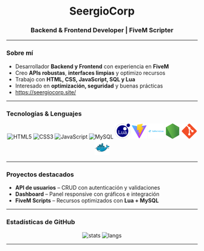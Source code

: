 <h1 align="center">SeergioCorp</h1>
<h3 align="center">Backend & Frontend Developer | FiveM Scripter</h3>

---

### Sobre mí
- Desarrollador **Backend y Frontend** con experiencia en **FiveM**  
- Creo **APIs robustas**, **interfaces limpias** y optimizo recursos  
- Trabajo con **HTML, CSS, JavaScript, SQL y Lua**  
- Interesado en **optimización, seguridad** y buenas prácticas
- https://seergiocorp.site/

---

### Tecnologías & Lenguajes
<p align="center">
  <img src="https://www.svgrepo.com/show/452228/html-5.svg" alt="HTML5" width="40"/>
  <img src="https://www.svgrepo.com/show/452185/css-3.svg" alt="CSS3" width="40"/>
  <img src="https://www.svgrepo.com/show/353925/javascript.svg" alt="JavaScript" width="40"/>
  <img src="https://www.svgrepo.com/show/373848/mysql.svg" alt="MySQL" width="40"/>
  <img src="https://raw.githubusercontent.com/devicons/devicon/master/icons/lua/lua-original.svg" alt="Lua" width="40"/>
  <img src="https://raw.githubusercontent.com/devicons/devicon/master/icons/vitejs/vitejs-original.svg" alt="Vite" width="40"/>
  <img src="https://raw.githubusercontent.com/devicons/devicon/master/icons/tailwindcss/tailwindcss-plain-wordmark.svg" alt="TailWind" width="40"/>
  <img src="https://raw.githubusercontent.com/devicons/devicon/master/icons/nodejs/nodejs-original.svg" alt="Node.js" width="40"/>
  <img src="https://raw.githubusercontent.com/devicons/devicon/master/icons/git/git-original.svg" alt="Git" width="40"/>
  <img src="https://raw.githubusercontent.com/devicons/devicon/master/icons/docker/docker-original.svg" alt="Docker" width="40"/>

</p>

---

### Proyectos destacados
- **API de usuarios** – CRUD con autenticación y validaciones  
- **Dashboard** – Panel responsive con gráficos e integración  
- **FiveM Scripts** – Recursos optimizados con **Lua + MySQL**  

---

### Estadísticas de GitHub
<p align="center">
  <img src="https://github-readme-stats.vercel.app/api?username=SeergioCorp&show_icons=true&theme=tokyonight" alt="stats"/>
  <img src="https://github-readme-stats.vercel.app/api/top-langs/?username=SeergioCorp&layout=compact&theme=tokyonight&langs_count=6&hide=css" alt="langs"/>
</p>

---

